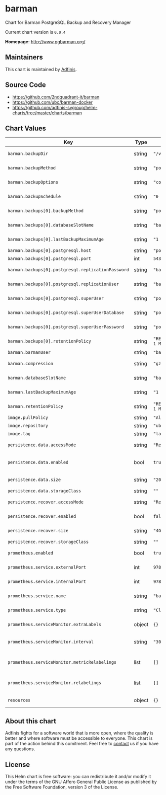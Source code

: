 barman
======
Chart for Barman PostgreSQL Backup and Recovery Manager

Current chart version is `0.0.4`


**Homepage:** <http://www.pgbarman.org/>


## Maintainers
This chart is maintained by [Adfinis](https://adfinis.com/?pk_campaign=github&pk_kwd=helm-charts).


## Source Code

* <https://github.com/2ndquadrant-it/barman>
* <https://github.com/ubc/barman-docker>
* <https://github.com/adfinis-sygroup/helm-charts/tree/master/charts/barman>


## Chart Values


| Key | Type | Default | Description |
|-----|------|---------|-------------|
| `barman.backupDir` | string | `"/var/lib/barman"` | Barman home directory |
| `barman.backupMethod` | string | `"postgres"` | Barman backup method |
| `barman.backupOptions` | string | `"concurrent_backup"` | Barman backup options |
| `barman.backupSchedule` | string | `"0 4 * * *"` | Barman backup schedule |
| `barman.backups[0].backupMethod` | string | `"postgres"` | Barman backup method |
| `barman.backups[0].databaseSlotName` | string | `"barman"` | Database slot name to be created/used |
| `barman.backups[0].lastBackupMaximumAge` | string | `"1 day"` | Barman last backup maximum age |
| `barman.backups[0].postgresql.host` | string | `"postgresql"` | Postgresql host |
| `barman.backups[0].postgresql.port` | int | `5432` | Postgresql port |
| `barman.backups[0].postgresql.replicationPassword` | string | `"barman"` | Postgresql replication password |
| `barman.backups[0].postgresql.replicationUser` | string | `"barman"` | Postgresql replication user |
| `barman.backups[0].postgresql.superUser` | string | `"postgres"` | Postgresql super user |
| `barman.backups[0].postgresql.superUserDatabase` | string | `"postgres"` | Postgresql super user database |
| `barman.backups[0].postgresql.superUserPassword` | string | `"postgres"` | Postgresql super user password |
| `barman.backups[0].retentionPolicy` | string | `"RECOVERY WINDOW of 1 MONTH"` | Barman retention policy |
| `barman.barmanUser` | string | `"barman"` | Barman user |
| `barman.compression` | string | `"gzip"` | Barman backup compression |
| `barman.databaseSlotName` | string | `"barman"` | Database slot name to be created/used |
| `barman.lastBackupMaximumAge` | string | `"1 day"` | Barman last backup maximum age |
| `barman.retentionPolicy` | string | `"RECOVERY WINDOW of 1 MONTH"` | Barman retention policy |
| `image.pullPolicy` | string | `"Always"` | Image pull policy |
| `image.repository` | string | `"ubcctlt/barman"` | Image repository |
| `image.tag` | string | `"latest"` | Image tag |
| `persistence.data.accessMode` | string | `"ReadWriteOnce"` | Access mode for persistent storage |
| `persistence.data.enabled` | bool | `true` | Enable persistent storage for backup data |
| `persistence.data.size` | string | `"20Gi"` | Size of storage volume |
| `persistence.data.storageClass` | string | `""` | Storage class |
| `persistence.recover.accessMode` | string | `"ReadWriteOnce"` | Access mode for persistent storage |
| `persistence.recover.enabled` | bool | `false` | Enable persistent storage for recovery |
| `persistence.recover.size` | string | `"4Gi"` | Size of storage volume |
| `persistence.recover.storageClass` | string | `""` | Storage class |
| `prometheus.enabled` | bool | `true` | Enable Prometheus integration |
| `prometheus.service.externalPort` | int | `9780` | Prometheus exporter service external port |
| `prometheus.service.internalPort` | int | `9780` | Prometheus exporter service internal port |
| `prometheus.service.name` | string | `"barman-exporter"` | Prometheus exporter service name |
| `prometheus.service.type` | string | `"ClusterIP"` | Prometheus exporter service type |
| `prometheus.serviceMonitor.extraLabels` | object | `{}` | Labels to add to service monitor |
| `prometheus.serviceMonitor.interval` | string | `"30s"` | Interval at which metrics should be scraped |
| `prometheus.serviceMonitor.metricRelabelings` | list | `[]` | MetricRelabelConfigs to apply to samples before ingestion |
| `prometheus.serviceMonitor.relabelings` | list | `[]` | RelabelConfigs to apply to samples before scraping |
| `resources` | object | `{}` | Resource limits and requests |

## About this chart

Adfinis fights for a software world that is more open, where the quality is
better and where software must be accessible to everyone. This chart
is part of the action behind this comitment. Feel free to
[contact](https://adfinis.com/kontakt/?pk_campaign=github&pk_kwd=helm-charts)
us if you have any questions.

## License

This Helm chart is free software: you can redistribute it and/or modify it under the terms
of the GNU Affero General Public License as published by the Free Software Foundation,
version 3 of the License.
